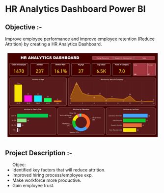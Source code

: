 # HR Analytics Dashboard Power BI

<b><h2>Objective :- </h2></b>
Improve employee performance and improve employee retention (Reduce Attrition) by creating a HR Analytics Dashboard.</br>

![Alt text](HR%20Analytics%20Dashboard%20Image.png)</br>
 
<b><h2>Project Description :- </h2></b> 

<ul>
Objec:
<li>Identified key factors that will reduce attrition.
<li>Improved hiring process/employee exp.
<li>Make workforce more productive.
<li>Gain employee trust.
</ul>

